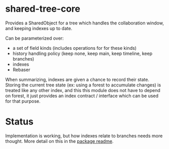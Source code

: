 # shared-tree-core

Provides a SharedObject for a tree which handles the collaboration window, and keeping indexes up to date.

Can be parameterized over:

-   a set of field kinds (includes operations for for these kinds)
-   history handling policy (keep none, keep main, keep timeline, keep branches)
-   indexes
-   Rebaser

When summarizing, indexes are given a chance to record their state.
Storing the current tree state (ex: using a forest to accumulate changes) is treated like any other index,
and this this module does not have to depend on forest,
it just provides an index contract / interface which can be used for that purpose.

# Status

Implementation is working, but how indexes relate to branches needs more thought. More detail on this in the [package readme](../../README.md).
